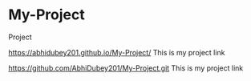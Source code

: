 # My-Project
Project

https://abhidubey201.github.io/My-Project/ This is my project link

https://github.com/AbhiDubey201/My-Project.git This is my project link
